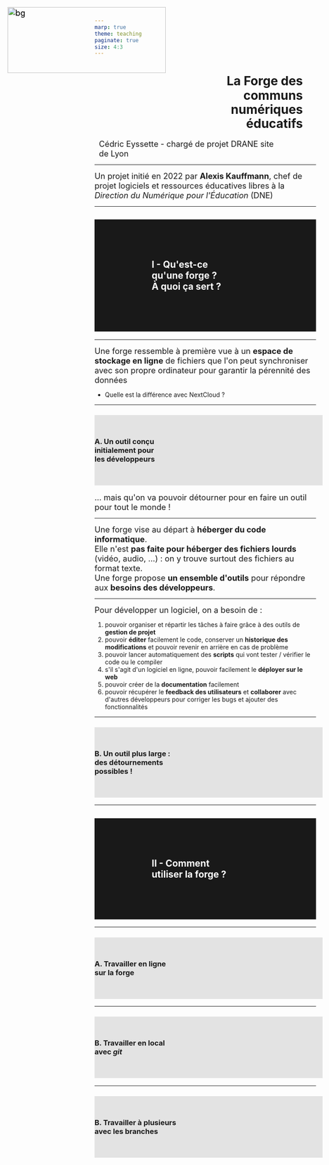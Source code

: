 ```yaml
---
marp: true
theme: teaching
paginate: true
size: 4:3
---
```


<!-- _class: titre-->
<style scoped>
img {position:absolute; top:40px; left:30px;z-index:-1; height:450px; width:360px; background:transparent!important}
h1 {margin-left:270px; padding-right:30px!important; line-height:1.15; text-align:right;}
</style>


# La Forge des <br>communs <br>numériques<br> éducatifs<!-- fit -->

![](https://forge.aeif.fr/framaka/visuel-forge/-/raw/main/brigit-et-komit/Brigit_et_Komit_transparent.png?ref_type=heads)

Cédric Eyssette - chargé de projet
DRANE site de Lyon



---
<!-- _class: i1t1 horizontal  -->
<style scoped>
p {font-size:1.3em; text-align:left!important;}
p:nth-of-type(1){width:400px; margin-left:20px!important; padding:0}
p:nth-of-type(2){margin-left:10px!important; width:410px}
</style>
![](https://upload.wikimedia.org/wikipedia/commons/thumb/2/26/Alexis_Kauffmann_-_Taipei_European_School_-_2017.jpg/800px-Alexis_Kauffmann_-_Taipei_European_School_-_2017.jpg)

Un projet initié en 2022 par **Alexis Kauffmann**, chef de projet logiciels et ressources éducatives libres à la _Direction du Numérique pour l'Éducation_ (DNE)

---
<!-- _class: -->
<style scoped>
h2 {background:rgba(0,0,0,0.9); color:white; padding:60px 130px;}
</style>
## I - Qu'est-ce <br>qu'une forge ?<br> À quoi ça sert ? <!-- fit -->

![bg](https://forge.aeif.fr/framaka/visuel-forge/-/raw/main/brigit-et-komit/Brigit_et_Komit_avec_fond_forge_sans_logo.png?ref_type=heads)


---
<!-- _class:  -->
Une forge ressemble à première vue à un **espace de  stockage en ligne** de fichiers que l'on peut synchroniser avec son propre ordinateur pour garantir la pérennité des données

* Quelle est la différence avec NextCloud ?

---
<!-- _class: pp -->
<style scoped>
section {display:flex; flex-direction:column; align-items:center;}
p {margin:0;}
img {height:150px; background:transparent!important; float:left; margin-right:30px; margin-left:0px}
h3 {width:95%; background:rgba(0,0,0,0.1); padding-top:50px;  padding-bottom:50px; padding-right:40px}
</style>


### ![](https://forge.aeif.fr/framaka/visuel-forge/-/raw/main/avatars/avatar_Komit_face_cercle.png?ref_type=heads) A. Un outil conçu <br>initialement pour<br>les développeurs<!-- fit -->

<span data-marpit-fragment="1">… mais qu'on va pouvoir détourner pour en faire un outil pour tout le monde !</span>

---
<!-- _class:  -->
Une forge vise au départ à **héberger du code informatique**.

<span data-marpit-fragment="1">Elle n'est **pas faite pour héberger des fichiers lourds** (vidéo, audio, …)</span><span data-marpit-fragment="2"> : on y trouve surtout des fichiers au format texte.</span>

<span data-marpit-fragment="3">Une forge propose **un ensemble d'outils** pour répondre aux **besoins des développeurs**.</span>

<!-- Pas faite pour héberger des fichiers lourds :
exceptions possibles
Git LFS -->

---
<!-- _class: fmm -->

Pour développer un logiciel, on a besoin de :
1) pouvoir organiser et répartir les tâches à faire grâce à des outils de **gestion de projet**
2) pouvoir **éditer** facilement le code, conserver un **historique des modifications** et pouvoir revenir en arrière en cas de problème
3) pouvoir lancer automatiquement des **scripts** qui vont tester / vérifier le code ou le compiler
4) s'il s'agit d'un logiciel en ligne, pouvoir facilement le **déployer sur le web**
5) pouvoir créer de la **documentation** facilement
6) pouvoir récupérer le **feedback des utilisateurs** et **collaborer** avec d'autres développeurs pour corriger les bugs et ajouter des fonctionnalités

---
<!-- _class: pp -->
<style scoped>
section {display:flex; flex-direction:column; align-items:center;}
p {margin:0; }
img {height:150px; background:transparent!important; float:left; margin-right:30px; margin-left:0px}
h3 {width:95%; background:rgba(0,0,0,0.1); padding-top:50px;  padding-bottom:50px; padding-right:40px}
</style>


### ![](https://forge.aeif.fr/framaka/visuel-forge/-/raw/main/avatars/avatar_Komit_face_cercle.png?ref_type=heads) B. Un outil plus large :<br>des détournements<br> possibles !<!-- fit -->

---
<!-- _class:  -->
<style scoped>
h2 {background:rgba(0,0,0,0.9); color:white; padding:90px 130px;}
</style>
## II - Comment <br>utiliser la forge ? <!-- fit -->

![bg](https://forge.aeif.fr/framaka/visuel-forge/-/raw/main/brigit-et-komit/Brigit_et_Komit_avec_fond_forge_sans_logo.png?ref_type=heads)



---
<!-- _class: pp -->
<style scoped>
section {display:flex; flex-direction:column; align-items:center;}
p {margin:0; }
img {height:150px; background:transparent!important; float:left; margin-right:30px; margin-left:0px}
h3 {width:95%; background:rgba(0,0,0,0.1); padding-top:50px;  padding-bottom:50px; padding-right:40px}
</style>


### ![](https://forge.aeif.fr/framaka/visuel-forge/-/raw/main/avatars/avatar_Komit_face_cercle.png?ref_type=heads) A. Travailler en ligne<br>sur la forge <!-- fit -->


---
<!-- _class: pp -->
<style scoped>
section {display:flex; flex-direction:column; align-items:center;}
p {margin:0; }
img {height:150px; background:transparent!important; float:left; margin-right:30px; margin-left:0px}
h3 {width:95%; background:rgba(0,0,0,0.1); padding-top:50px;  padding-bottom:50px; padding-right:40px}
</style>


### ![](https://forge.aeif.fr/framaka/visuel-forge/-/raw/main/avatars/avatar_Komit_face_cercle.png?ref_type=heads) B. Travailler en local<br> avec _git_ <!-- fit -->


---
<!-- _class: pp -->
<style scoped>
section {display:flex; flex-direction:column; align-items:center;}
p {margin:0; }
img {height:150px; background:transparent!important; float:left; margin-right:30px; margin-left:0px}
h3 {width:95%; background:rgba(0,0,0,0.1); padding-top:50px;  padding-bottom:50px; padding-right:40px}
</style>


### ![](https://forge.aeif.fr/framaka/visuel-forge/-/raw/main/avatars/avatar_Komit_face_cercle.png?ref_type=heads) B. Travailler à plusieurs<br> avec les branches <!-- fit -->